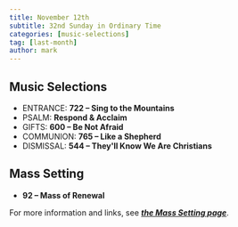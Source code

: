 ```yaml
---
title: November 12th 
subtitle: 32nd Sunday in Ordinary Time
categories: [music-selections]
tag: [last-month]
author: mark
---
```


## Music Selections

- ENTRANCE: **722 – Sing to the Mountains**
- PSALM: **Respond & Acclaim**
- GIFTS: **600 – Be Not Afraid**
- COMMUNION: **765 – Like a Shepherd**
- DISMISSAL: **544 – They'll Know We Are Christians**

## Mass Setting

- **92 – Mass of Renewal**

For more information and links, see _**[the Mass Setting page](/mass-setting/)**_.
